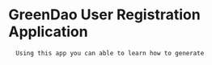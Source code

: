 # GreenDao User Registration Application 


      Using this app you can able to learn how to generate 
